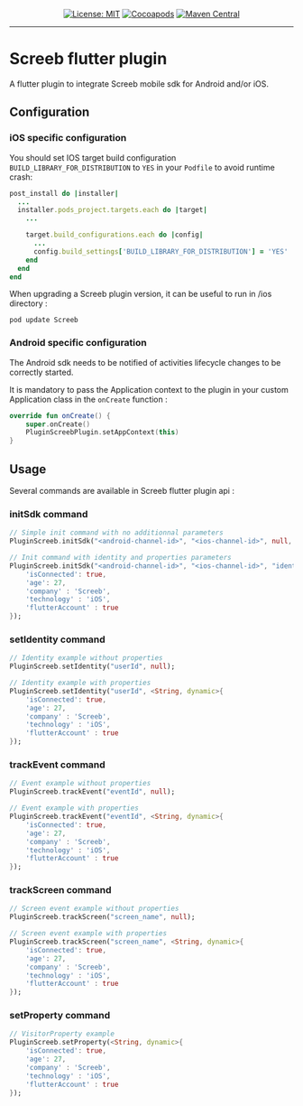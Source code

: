 <p align="center">
<a href="https://opensource.org/licenses/MIT"><img src="https://img.shields.io/badge/license-MIT-purple.svg" alt="License: MIT"></a>
<a href="https://cocoapods.org/pods/Screeb"><img src="https://img.shields.io/cocoapods/v/Screeb.svg?style=flat" alt="Cocoapods"></a>
<a href="https://search.maven.org/search?q=g:%22app.screeb.sdk%22%20AND%20a:%22survey%22"><img src="https://img.shields.io/maven-central/v/app.screeb.sdk/survey.svg?label=Maven%20Central" alt="Maven Central"></a>
</p>

---

# Screeb flutter plugin

A flutter plugin to integrate Screeb mobile sdk for Android and/or iOS.

## Configuration

### iOS specific configuration

You should set IOS target build configuration `BUILD_LIBRARY_FOR_DISTRIBUTION` to `YES` in your `Podfile` to avoid runtime crash:
```ruby
post_install do |installer|
  ...
  installer.pods_project.targets.each do |target|
    ...

    target.build_configurations.each do |config|
      ...
      config.build_settings['BUILD_LIBRARY_FOR_DISTRIBUTION'] = 'YES'
    end
  end
end
```

When upgrading a Screeb plugin version, it can be useful to run in /ios directory :
```
pod update Screeb
```

### Android specific configuration

The Android sdk needs to be notified of activities lifecycle changes to be correctly started.

It is mandatory to pass the Application context to the plugin in your custom Application class
in the `onCreate` function :

```kotlin
override fun onCreate() {
    super.onCreate()
    PluginScreebPlugin.setAppContext(this)
}
```

## Usage

Several commands are available in Screeb flutter plugin api :

### initSdk command

```dart
// Simple init command with no additionnal parameters
PluginScreeb.initSdk("<android-channel-id>", "<ios-channel-id>", null, null);
```

```dart
// Init command with identity and properties parameters
PluginScreeb.initSdk("<android-channel-id>", "<ios-channel-id>", "identity", <String, dynamic>{
    'isConnected': true,
    'age': 27,
    'company' : 'Screeb',
    'technology' : 'iOS',
    'flutterAccount' : true
});
```

### setIdentity command

```dart
// Identity example without properties 
PluginScreeb.setIdentity("userId", null);

// Identity example with properties 
PluginScreeb.setIdentity("userId", <String, dynamic>{
    'isConnected': true,
    'age': 27,
    'company' : 'Screeb',
    'technology' : 'iOS',
    'flutterAccount' : true
});
```

### trackEvent command

```dart
// Event example without properties 
PluginScreeb.trackEvent("eventId", null);

// Event example with properties 
PluginScreeb.trackEvent("eventId", <String, dynamic>{
    'isConnected': true,
    'age': 27,
    'company' : 'Screeb',
    'technology' : 'iOS',
    'flutterAccount' : true
});
```

### trackScreen command

```dart
// Screen event example without properties 
PluginScreeb.trackScreen("screen_name", null);

// Screen event example with properties 
PluginScreeb.trackScreen("screen_name", <String, dynamic>{
    'isConnected': true,
    'age': 27,
    'company' : 'Screeb',
    'technology' : 'iOS',
    'flutterAccount' : true
});
```

### setProperty command

```dart
// VisitorProperty example
PluginScreeb.setProperty(<String, dynamic>{
    'isConnected': true,
    'age': 27,
    'company' : 'Screeb',
    'technology' : 'iOS',
    'flutterAccount' : true
});
```
